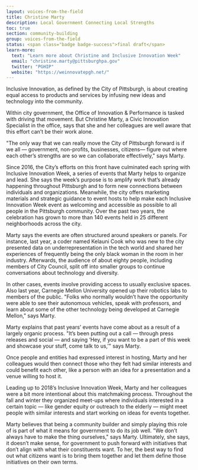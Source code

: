 ```yaml
---
layout: voices-from-the-field
title: Christine Marty
description: Local Government Connecting Local Strengths
toc: true
section: community-building
group: voices-from-the-field
status: <span class="badge badge-success">final draft</span>
learn-more:
  text: "Learn more about Christine and Inclusive Innovation Week"
  email: "christine.marty@pittsburghpa.gov"
  twitter: "PGHIP"
  website: "https://weinnovatepgh.net/"
---
```


Inclusive Innovation, as defined by the City of Pittsburgh, is about creating equal access to products and services by infusing new ideas and technology into the community.

Within city government, the Office of Innovation & Performance is tasked with driving that movement. But Christine Marty, a Civic Innovation Specialist in the office, says that she and her colleagues are well aware that this effort can’t be their work alone.

"The only way that we can really move the City of Pittsburgh forward is if we all — government, non-profits, businesses, citizens— figure out where each other’s strengths are so we can collaborate effectively," says Marty.

Since 2016, the City’s efforts on this front have culminated each spring with Inclusive Innovation Week, a series of events that Marty helps to organize and lead. She says the week’s purpose is to amplify work that’s already happening throughout Pittsburgh and to form new connections between individuals and organizations. Meanwhile, the city offers marketing materials and strategic guidance to event hosts to help make each Inclusive Innovation Week event as welcoming and accessible as possible to all people in the Pittsburgh community. Over the past two years, the celebration has grown to more than 140 events held in 25 different neighborhoods across the city.

Marty says the events are often structured around speakers or panels. For instance, last year, a coder named Kelauni Cook who was new to the city presented data on underrepresentation in the tech world and shared her experiences of frequently being the only black woman in the room in her industry. Afterwards, the audience of about eighty people, including members of City Council, split off into smaller groups to continue conversations about technology and diversity.

In other cases, events involve providing access to usually exclusive spaces. Also last year, Carnegie Mellon University opened up their robotics labs to members of the public.  "Folks who normally wouldn’t have the opportunity were able to see their autonomous vehicles, speak with professors, and learn about some of the other technology being developed at Carnegie Mellon," says Marty.

Marty explains that past years’ events have come about as a result of a largely organic process. "It’s been putting out a call — through press releases and social — and saying ‘Hey, if you want to be a part of this week and showcase your stuff, come talk to us,’" says Marty.

Once people and entities had expressed interest in hosting, Marty and her colleagues would then connect those who they felt had similar interests and could benefit each other, like a person with an idea for a presentation and a venue willing to host it.

Leading up to 2018’s Inclusive Innovation Week, Marty and her colleagues were a bit more intentional about this matchmaking process. Throughout the fall and winter they organized meet-ups where individuals interested in a certain topic — like gender equity or outreach to the elderly — might meet people with similar interests and start working on ideas for events together.

Marty believes that being a community builder and simply playing this role of is part of what it means for government to do its job well.  "We don’t always have to make the thing ourselves," says Marty.  Ultimately, she says, it doesn’t make sense, for government to push forward with initiatives that don’t align with what their constituents want. To her, the best way to find out what citizens want is to bring them together and let them define those initiatives on their own terms.
